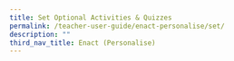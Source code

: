 ```yaml
---
title: Set Optional Activities & Quizzes
permalink: /teacher-user-guide/enact-personalise/set/
description: ""
third_nav_title: Enact (Personalise)
---
```

